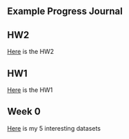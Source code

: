 ## Example Progress Journal

## HW2

[Here](files/HW2_1.html) is the HW2

## HW1

[Here](files/hw.html) is the HW1


## Week 0

[Here](files/example_homework_0.html) is my 5 interesting datasets

